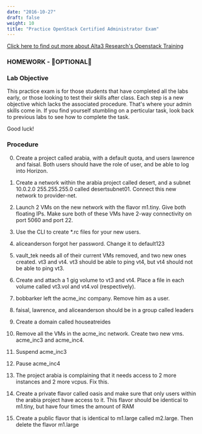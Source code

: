 ```yaml
---
date: "2016-10-27"
draft: false
weight: 10
title: "Practice OpenStack Certified Administrator Exam"
---
```

[Click here to find out more about Alta3 Research's Openstack Training](https://alta3.com/courses/openstack)

### HOMEWORK - &#x1F680;OPTIONAL&#x1F680;

### Lab Objective

This practice exam is for those students that have completed all the labs early, or those looking to test their skills after class. Each step is a new objective which lacks the associated procedure. That's where your admin skills come in. If you find yourself stumbling on a perticular task, look back to previous labs to see how to complete the task.

Good luck!

### Procedure

0. Create a project called arabia, with a default quota, and users lawrence and faisal. Both users should have the role of user, and be able to log into Horizon.

0. Create a network within the arabia project called desert, and a subnet 10.0.2.0 255.255.255.0 called desertsubnet01. Connect this new network to provider-net.

0. Launch 2 VMs on the new network with the flavor m1.tiny. Give both floating IPs. Make sure both of these VMs have 2-way connectivity on port 5060 and port 22.

0. Use the CLI to create \*.rc files for your new users.

0. aliceanderson forgot her password. Change it to default123

0. vault_tek needs all of their current VMs removed, and two new ones created. vt3 and vt4. vt3 should be able to ping vt4, but vt4 should not be able to ping vt3.

0. Create and attach a 1 gig volume to vt3 and vt4. Place a file in each volume called vt3.vol and vt4.vol (respectively).

0. bobbarker left the acme_inc company. Remove him as a user.

0. faisal, lawrence, and aliceanderson should be in a group called leaders

0. Create a domain called houseatreides

0. Remove all the VMs in the acme_inc network. Create two new vms. acme_inc3 and acme_inc4.

0. Suspend acme_inc3

0. Pause acme_inc4

0. The project arabia is complaining that it needs access to 2 more instances and 2 more vcpus. Fix this.

0. Create a private flavor called oasis and make sure that only users within the arabia project have access to it. This flavor should be identical to m1.tiny, but have four times the amount of RAM

0. Create a public flavor that is identical to m1.large called m2.large. Then delete the flavor m1.large
